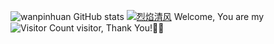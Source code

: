 ![wanpinhuan GitHub stats](https://github-readme-stats.vercel.app/api?username=wanpinhuan&show_icons=true&theme=tokyonight)
[![烈焰清风](https://img.qfwl.tk/file/13245185b6e2757d19aba.jpg)](https://github.com/wanpinhuan)
Welcome, You are my  ![Visitor Count](https://profile-counter.glitch.me/all-smile/count.svg) visitor, Thank You!🎉🎉
